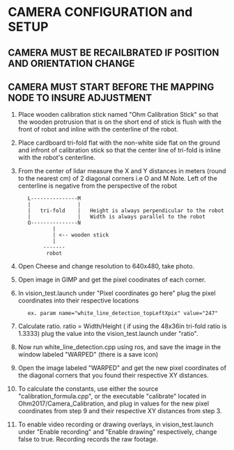 # CAMERA CONFIGURATION and SETUP
## CAMERA MUST BE RECAILBRATED IF POSITION AND ORIENTATION CHANGE
## CAMERA MUST START BEFORE THE MAPPING NODE TO INSURE ADJUSTMENT
1. Place wooden calibration stick named "Ohm Calibration Stick" so that the wooden protrusion that is on the short end of stick is flush with the front of robot and inline with the centerline of the robot.
2.  Place cardboard tri-fold flat with the non-white side flat on the ground and infront of calibration stick so that the center line of tri-fold is inline with the robot's centerline.
3.  From the center of lidar measure the X and Y distances in meters (round to the nearest cm) of 2 diagonal corners i.e O and M
Note. Left of the centerline is negative from the perspective of the robot
                   
                   
           L---------------M
           |               |
           |   tri-fold    |   Height is always perpendicular to the robot
           |               |   Width is always parallel to the robot
           O---------------N
                   |
                   | <-- wooden stick
                   |
                -------
                 robot

4. Open Cheese and change resolution to 640x480, take photo. 
5. Open image in GIMP and get the pixel coodinates of each corner.
6. In vision_test.launch under "Pixel coordinates go here" plug the pixel coordinates into their respective locations


                
          ex. param name="white_line_detection_topLeftXpix" value="247" 

7. Calculate ratio. ratio = Width/Height ( if using the 48x36in tri-fold ratio is 1.3333)
plug the value into the vision_test.launch under "ratio".

8. Now run white_line_detection.cpp using ros, and save the image in the window labeled "WARPED" (there is a save icon) 

9. Open the image labeled "WARPED" and get the new pixel coordinates of the diagonal corners that you found their respective XY distances.

10. To calculate the constants, use either the source "calibration_formula.cpp", or the executable "calibrate" located in Ohm2017/Camera_Calibration, and plug in values for the new pixel coordinates from step 9 and their respective XY distances from step 3.

11. To enable video recording or drawing overlays, in vision_test.launch under "Enable recording" and "Enable drawing" respectively, change false to true. Recording records the raw footage.
                